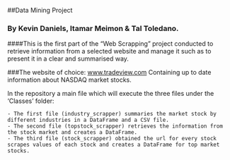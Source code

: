 ##Data Mining Project
### By Kevin Daniels, Itamar Meimon  & Tal Toledano.
####This is the first part of the “Web Scrapping” project conducted to retrieve information from a selected website and manage it such as to present it in a clear and summarised way.

###The website of choice:  www.tradeview.com
Containing up to date information about NASDAQ market stocks.

In the repository a main file which will execute the three files under the ‘Classes’ folder:

 	- The first file (industry_scrapper) summaries the market stock by different industries in a DataFrame and a CSV file.
	- The second file (topstock_scrapper) retrieves the information from the stock market and creates a DataFrame.
	- The third file (stock_scrapper) obtained the url for every stock scrapes values of each stock and creates a DataFrame for top market stocks.

